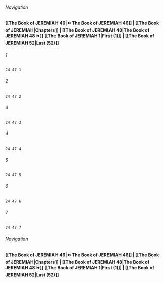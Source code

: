 
###### Navigation
**[[The Book of JEREMIAH 46|⏪ The Book of JEREMIAH 46]] | [[The Book of JEREMIAH|Chapters]] | [[The Book of JEREMIAH 48|The Book of JEREMIAH 48 ⏩]]**
**[[The Book of JEREMIAH 1|First (1)]] | [[The Book of JEREMIAH 52|Last (52)]]**

###### 1
``` verse
24 47 1 
```
###### 2
``` verse
24 47 2 
```
###### 3
``` verse
24 47 3 
```
###### 4
``` verse
24 47 4 
```
###### 5
``` verse
24 47 5 
```
###### 6
``` verse
24 47 6 
```
###### 7
``` verse
24 47 7 
```

###### Navigation
**[[The Book of JEREMIAH 46|⏪ The Book of JEREMIAH 46]] | [[The Book of JEREMIAH|Chapters]] | [[The Book of JEREMIAH 48|The Book of JEREMIAH 48 ⏩]]**
**[[The Book of JEREMIAH 1|First (1)]] | [[The Book of JEREMIAH 52|Last (52)]]**

